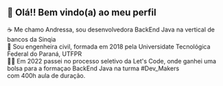 ## 👋 Olá!! Bem vindo(a) ao meu perfil 


  ☕  Me chamo Andressa, sou desenvolvedora BackEnd Java na vertical de bancos da Sinqia </br>
  👷  Sou engenheira civil, formada em 2018 pela Universidate Tecnológica Federal do Paraná, UTFPR </br>
  👨‍🎓  Em 2022 passei no processo seletivo da Let's Code, onde ganhei uma bolsa para a formaçao BackEnd Java na turma #Dev_Makers</br>
       com 400h aula de duração.</br>
 

